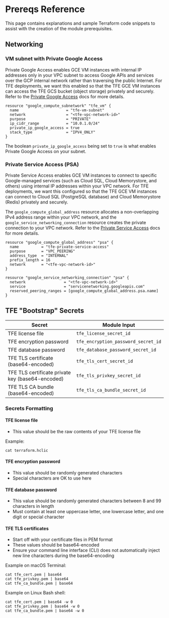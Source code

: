 # Prereqs Reference

This page contains explanations and sample Terraform code snippets to assist with the creation of the module prerequisites.

## Networking

### VM subnet with Private Google Access

Private Google Access enables GCE VM instances with internal IP addresses only in your VPC subnet to access Google APIs and services over the GCP internal network rather than traversing the public Internet. For TFE deployments, we want this enabled so that the TFE GCE VM instances can access the TFE GCS bucket (object storage) privately and securely. Refer to the [Private Google Access](https://cloud.google.com/vpc/docs/private-google-access) docs for more details.

```hcl
resource "google_compute_subnetwork" "tfe_vm" {
  name                     = "tfe-vm-subnet"
  network                  = "<tfe-vpc-network-id>"
  purpose                  = "PRIVATE"
  ip_cidr_range            = "10.0.1.0/24"
  private_ip_google_access = true
  stack_type               = "IPV4_ONLY"
}
```

The boolean `private_ip_google_access` being set to `true` is what enables Private Google Access on your subnet.

### Private Service Access (PSA)

Private Service Access enables GCE VM instances to connect to specific Google-managed services (such as Cloud SQL, Cloud Memorystore, and others) using internal IP addresses within your VPC network. For TFE deployments, we want this configured so that the TFE GCE VM instances can connect to Cloud SQL (PostgreSQL database) and Cloud Memorystore (Redis) privately and securely.

The `google_compute_global_address` resource allocates a non-overlapping IPv4 address range within your VPC network, and the `google_service_networking_connection` resource creates the private connection to your VPC network. Refer to the [Private Service Access](https://cloud.google.com/vpc/docs/private-services-access) docs for more details.

```hcl
resource "google_compute_global_address" "psa" {
  name          = "tfe-private-service-access"
  purpose       = "VPC_PEERING"
  address_type  = "INTERNAL"
  prefix_length = 16
  network       = "<tfe-vpc-network-id>"
}

resource "google_service_networking_connection" "psa" {
  network                 = "<tfe-vpc-network-id>"
  service                 = "servicenetworking.googleapis.com"
  reserved_peering_ranges = [google_compute_global_address.psa.name]
}
```

## TFE "Bootstrap" Secrets

| Secret                                           |  Module Input                       |
|--------------------------------------------------|-------------------------------------|
| TFE license file                                 | `tfe_license_secret_id`             |
| TFE encryption password                          | `tfe_encryption_password_secret_id` |    
| TFE database password                            | `tfe_database_password_secret_id`   |
| TFE TLS certificate (base64-encoded)             | `tfe_tls_cert_secret_id`            |
| TFE TLS certificate private key (base64-encoded) | `tfe_tls_privkey_secret_id`         |
| TFE TLS CA bundle (base64-encoded)               | `tfe_tls_ca_bundle_secret_id`       |

### Secrets Formatting

#### TFE license file

- This value should be the raw contents of your TFE license file

Example:

```shell-session
cat terraform.hclic
```

#### TFE encryption password

- This value should be randomly generated characters
- Special characters are OK to use here

#### TFE database password

- This value should be randomly generated characters between 8 and 99 characters in length
- Must contain at least one uppercase letter, one lowercase letter, and one digit or special character

#### TFE TLS certificates

- Start off with your certificate files in PEM format
- These values should be base64-encoded
- Ensure your command line interface (CLI) does not automatically inject new line characters during the base64-encoding

Example on macOS Terminal:

```shell-session
cat tfe_cert.pem | base64
cat tfe_privkey.pem | base64
cat tfe_ca_bundle.pem | base64
```

Example on Linux Bash shell:

```shell-session
cat tfe_cert.pem | base64 -w 0
cat tfe_privkey.pem | base64 -w 0
cat tfe_ca_bundle.pem | base64 -w 0
```